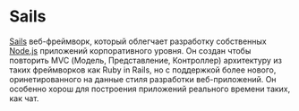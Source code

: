 # Sails

[Sails](http://sailsjs.org/) веб-фреймворк, который облегчает разработку собственных [Node.js](NODEJS.md) приложений корпоративного уровня. Он создан чтобы повторить MVC (Модель, Представление, Контроллер) архитектуру из таких фреймворков как Ruby in Rails, но с поддержкой более нового, оринетированного на данные стиля разработки веб-приложений. Он особенно хорош для построения приложений реального времени таких, как чат.